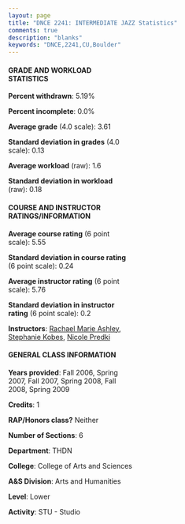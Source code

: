 ```yaml
---
layout: page
title: "DNCE 2241: INTERMEDIATE JAZZ Statistics"
comments: true
description: "blanks"
keywords: "DNCE,2241,CU,Boulder"
---
```

<head>
<script src="https://ajax.googleapis.com/ajax/libs/jquery/2.1.3/jquery.min.js"></script>
<script src="https://dl.dropboxusercontent.com/s/pc42nxpaw1ea4o9/highcharts.js?dl=0"></script>
<!-- <script src="../assets/js/highcharts.js"></script> -->
<style type="text/css">@font-face {
	font-family: "Bebas Neue";
	src: url(https://www.filehosting.org/file/details/544349/BebasNeue Regular.otf) format("opentype");
	}
	h1.Bebas { 
		font-family: "Bebas Neue", Verdana, Tahoma;
	}
</style>
</head>
<body>
	<div id="container" style="float: right; width: 45%; height: 88%; margin-left: 2.5%; margin-right: 2.5%;"></div>
	<script language="JavaScript">
		$(document).ready(function() {
		var chart = {type: 'column'};
		var title = {text: 'Grade Distribution'};
		var xAxis = {categories: ['A','B','C','D','F'],crosshair: true};
		var yAxis = {min: 0,title: {text: 'Percentage'}};
		var tooltip = {headerFormat: '<center><b><span style="font-size:20px">{point.key}</span></b></center>',
		               pointFormat: '<td style="padding:0"><b>{point.y:.1f}%</b></td>',
		               footerFormat: '</table>',shared: true,useHTML: true};
		var plotOptions = {column: {pointPadding: 0.0,borderWidth: 0}};  
		var credits = {enabled: false};var series= [{name: 'Percent',data: [79.42,13.47,2.18,1.39,2.81,]}];
		var json = {};
		json.chart = chart;
		json.title = title;
		json.tooltip = tooltip;
		json.xAxis = xAxis;
		json.yAxis = yAxis;  
		json.series = series;
		json.plotOptions = plotOptions;  
		json.credits = credits;
		$('#container').highcharts(json);
	});
	</script>
</body>
			   
#### GRADE AND WORKLOAD STATISTICS

**Percent withdrawn**: 5.19%

**Percent incomplete**: 0.0%

**Average grade** (4.0 scale): 3.61

**Standard deviation in grades** (4.0 scale): 0.13

**Average workload** (raw): 1.6

**Standard deviation in workload** (raw): 0.18

#### COURSE AND INSTRUCTOR RATINGS/INFORMATION

**Average course rating** (6 point scale): 5.55

**Standard deviation in course rating** (6 point scale): 0.24

**Average instructor rating** (6 point scale): 5.76

**Standard deviation in instructor rating** (6 point scale): 0.2

**Instructors**: <a href='../../instructors/Rachael_Marie_Ashley'>Rachael Marie Ashley</a>, <a href='../../instructors/Stephanie_Kobes'>Stephanie Kobes</a>, <a href='../../instructors/Nicole_Predki'>Nicole Predki</a>

#### GENERAL CLASS INFORMATION

**Years provided**: Fall 2006, Spring 2007, Fall 2007, Spring 2008, Fall 2008, Spring 2009

**Credits**: 1

**RAP/Honors class?** Neither

**Number of Sections**: 6

**Department**: THDN

**College**: College of Arts and Sciences

**A&S Division**: Arts and Humanities

**Level**: Lower

**Activity**: STU - Studio
